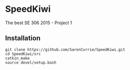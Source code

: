 # SpeedKiwi
The best SE 306 2015 - Project 1

## Installation
```
git clone https://github.com/SarenCurrie/SpeedKiwi.git
cd SpeedKiwi/src
catkin_make
source devel/setup.bash
```
